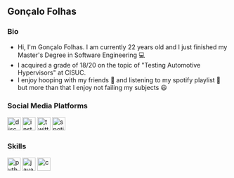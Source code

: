 ## Gonçalo Folhas

### Bio

- Hi, I'm Gonçalo Folhas. I am currently 22 years old and I just finished my Master's Degree in Software Engineering 💻
- I acquired a grade of 18/20 on the topic of "Testing Automotive Hypervisors" at CISUC.
- I enjoy hooping with my friends 🏀 and listening to my spotify playlist 🎵 but more than that I enjoy not failing my subjects 😃

### Social Media Platforms

[<img src='https://img.shields.io/badge/Discord-7289DA?style=for-the-badge&logo=discord&logoColor=white' alt='discord' height='30' >](https://discordapp.com/users/431396411502886912/)
[<img src='https://img.shields.io/badge/Instagram-E4405F?style=for-the-badge&logo=instagram&logoColor=white' alt='instagram' height='30' >](https://www.instagram.com/gfolhas)
[<img src='https://img.shields.io/badge/Twitter-1DA1F2?style=for-the-badge&logo=twitter&logoColor=white' alt='twitter' height='30'>](https://twitter.com/foIhas)
[<img src='https://img.shields.io/badge/Spotify-1ED760?&style=for-the-badge&logo=spotify&logoColor=white' alt='spotify' height='30'>](https://open.spotify.com/user/bod9g534sfym4sod4jul78opp?si=a28c51205a854dc9)

  
 
 ### Skills
 
[<img src='https://img.shields.io/badge/Python-3776AB?style=for-the-badge&logo=python&logoColor=white' alt='python' height='30'>](https://docs.python.org/3/)
[<img src='https://img.shields.io/badge/Java-ED8B00?style=for-the-badge&logo=java&logoColor=white' alt='java' height='30'>](https://docs.oracle.com/en/java/)
[<img src='https://img.shields.io/badge/C-00599C?style=for-the-badge&logo=c&logoColor=white' alt='c' height='30'>](https://devdocs.io/c/)




